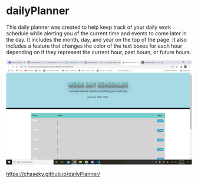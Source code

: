 # dailyPlanner
This daily planner was created to help keep track of your daily work schedule while alerting you of the current time and events to come later in the day. It includes the month, day, and year on the top of the page. It also includes a feature that changes the color of the text boxes for each hour depending on if they represent the current hour, past hours, or future hours.

![website](assets\website.png)

https://chaseky.github.io/dailyPlanner/
